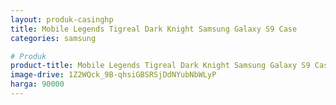 ```yaml
---
layout: produk-casinghp
title: Mobile Legends Tigreal Dark Knight Samsung Galaxy S9 Case
categories: samsung

# Produk
product-title: Mobile Legends Tigreal Dark Knight Samsung Galaxy S9 Case
image-drive: 1Z2WQck_9B-qhsiGBSRSjDdNYubNbWLyP
harga: 90000
---
```

